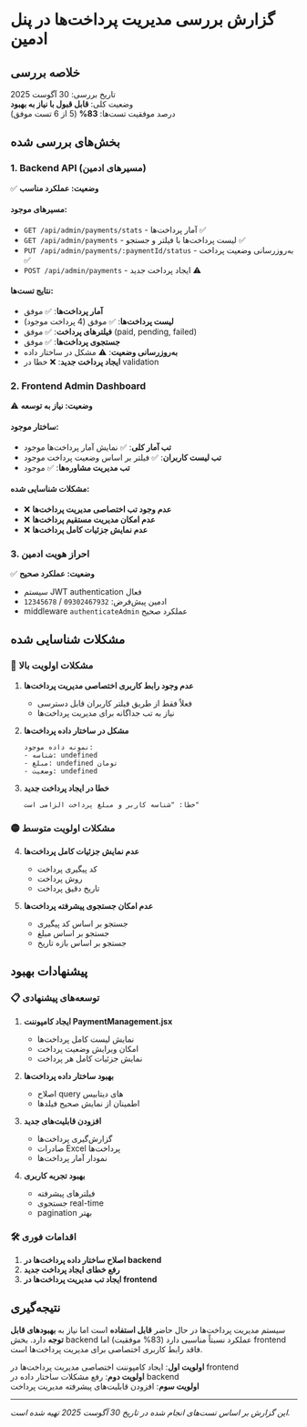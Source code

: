 # گزارش بررسی مدیریت پرداخت‌ها در پنل ادمین

## خلاصه بررسی
تاریخ بررسی: 30 آگوست 2025  
وضعیت کلی: **قابل قبول با نیاز به بهبود**  
درصد موفقیت تست‌ها: **83%** (5 از 6 تست موفق)

## بخش‌های بررسی شده

### 1. Backend API (مسیرهای ادمین)
✅ **وضعیت: عملکرد مناسب**

#### مسیرهای موجود:
- `GET /api/admin/payments/stats` - آمار پرداخت‌ها ✅
- `GET /api/admin/payments` - لیست پرداخت‌ها با فیلتر و جستجو ✅
- `PUT /api/admin/payments/:paymentId/status` - به‌روزرسانی وضعیت پرداخت ✅
- `POST /api/admin/payments` - ایجاد پرداخت جدید ⚠️

#### نتایج تست‌ها:
- **آمار پرداخت‌ها**: ✅ موفق
- **لیست پرداخت‌ها**: ✅ موفق (4 پرداخت موجود)
- **فیلترهای پرداخت**: ✅ موفق (paid, pending, failed)
- **جستجوی پرداخت‌ها**: ✅ موفق
- **به‌روزرسانی وضعیت**: ⚠️ مشکل در ساختار داده
- **ایجاد پرداخت جدید**: ❌ خطا در validation

### 2. Frontend Admin Dashboard
⚠️ **وضعیت: نیاز به توسعه**

#### ساختار موجود:
- **تب آمار کلی**: ✅ نمایش آمار پرداخت‌ها موجود
- **تب لیست کاربران**: ✅ فیلتر بر اساس وضعیت پرداخت موجود
- **تب مدیریت مشاوره‌ها**: ✅ موجود

#### مشکلات شناسایی شده:
- ❌ **عدم وجود تب اختصاصی مدیریت پرداخت‌ها**
- ❌ **عدم امکان مدیریت مستقیم پرداخت‌ها**
- ❌ **عدم نمایش جزئیات کامل پرداخت‌ها**

### 3. احراز هویت ادمین
✅ **وضعیت: عملکرد صحیح**

- سیستم JWT authentication فعال
- ادمین پیش‌فرض: `09302467932` / `12345678`
- middleware `authenticateAdmin` عملکرد صحیح

## مشکلات شناسایی شده

### 🔴 مشکلات اولویت بالا

1. **عدم وجود رابط کاربری اختصاصی مدیریت پرداخت‌ها**
   - فعلاً فقط از طریق فیلتر کاربران قابل دسترسی
   - نیاز به تب جداگانه برای مدیریت پرداخت‌ها

2. **مشکل در ساختار داده پرداخت‌ها**
   ```
   نمونه داده موجود:
   - شناسه: undefined
   - مبلغ: undefined تومان
   - وضعیت: undefined
   ```

3. **خطا در ایجاد پرداخت جدید**
   ```
   خطا: "شناسه کاربر و مبلغ پرداخت الزامی است"
   ```

### 🟡 مشکلات اولویت متوسط

4. **عدم نمایش جزئیات کامل پرداخت‌ها**
   - کد پیگیری پرداخت
   - روش پرداخت
   - تاریخ دقیق پرداخت

5. **عدم امکان جستجوی پیشرفته پرداخت‌ها**
   - جستجو بر اساس کد پیگیری
   - جستجو بر اساس مبلغ
   - جستجو بر اساس بازه تاریخ

## پیشنهادات بهبود

### 📋 توسعه‌های پیشنهادی

1. **ایجاد کامپوننت PaymentManagement.jsx**
   - نمایش لیست کامل پرداخت‌ها
   - امکان ویرایش وضعیت پرداخت
   - نمایش جزئیات کامل هر پرداخت

2. **بهبود ساختار داده پرداخت‌ها**
   - اصلاح query های دیتابیس
   - اطمینان از نمایش صحیح فیلدها

3. **افزودن قابلیت‌های جدید**
   - گزارش‌گیری پرداخت‌ها
   - صادرات Excel پرداخت‌ها
   - نمودار آمار پرداخت‌ها

4. **بهبود تجربه کاربری**
   - فیلترهای پیشرفته
   - جستجوی real-time
   - pagination بهتر

### 🛠️ اقدامات فوری

1. **اصلاح ساختار داده پرداخت‌ها در backend**
2. **رفع خطای ایجاد پرداخت جدید**
3. **ایجاد تب مدیریت پرداخت‌ها در frontend**

## نتیجه‌گیری

سیستم مدیریت پرداخت‌ها در حال حاضر **قابل استفاده** است اما نیاز به **بهبودهای قابل توجه** دارد. بخش backend عملکرد نسبتاً مناسبی دارد (83% موفقیت) اما frontend فاقد رابط کاربری اختصاصی برای مدیریت پرداخت‌ها است.

**اولویت اول**: ایجاد کامپوننت اختصاصی مدیریت پرداخت‌ها در frontend  
**اولویت دوم**: رفع مشکلات ساختار داده در backend  
**اولویت سوم**: افزودن قابلیت‌های پیشرفته مدیریت پرداخت

---
*این گزارش بر اساس تست‌های انجام شده در تاریخ 30 آگوست 2025 تهیه شده است.*